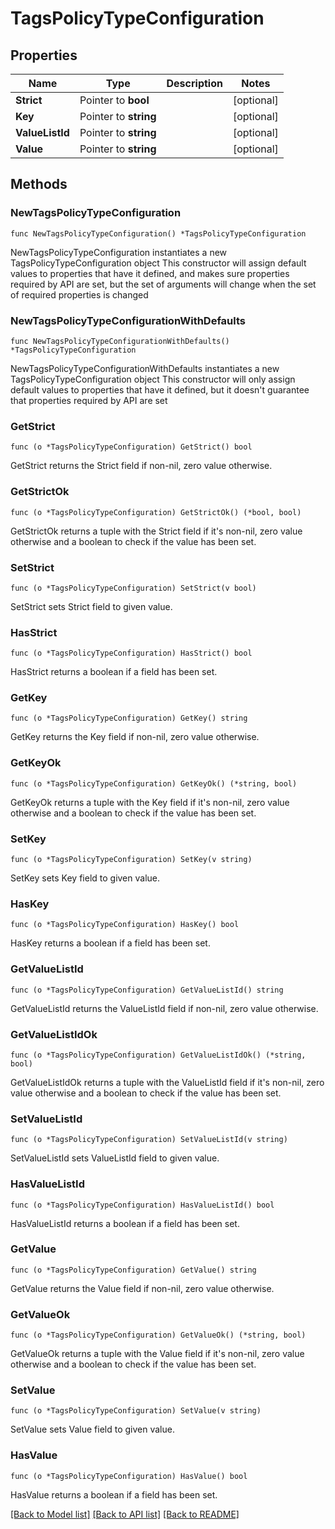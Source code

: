 # TagsPolicyTypeConfiguration

## Properties

Name | Type | Description | Notes
------------ | ------------- | ------------- | -------------
**Strict** | Pointer to **bool** |  | [optional] 
**Key** | Pointer to **string** |  | [optional] 
**ValueListId** | Pointer to **string** |  | [optional] 
**Value** | Pointer to **string** |  | [optional] 

## Methods

### NewTagsPolicyTypeConfiguration

`func NewTagsPolicyTypeConfiguration() *TagsPolicyTypeConfiguration`

NewTagsPolicyTypeConfiguration instantiates a new TagsPolicyTypeConfiguration object
This constructor will assign default values to properties that have it defined,
and makes sure properties required by API are set, but the set of arguments
will change when the set of required properties is changed

### NewTagsPolicyTypeConfigurationWithDefaults

`func NewTagsPolicyTypeConfigurationWithDefaults() *TagsPolicyTypeConfiguration`

NewTagsPolicyTypeConfigurationWithDefaults instantiates a new TagsPolicyTypeConfiguration object
This constructor will only assign default values to properties that have it defined,
but it doesn't guarantee that properties required by API are set

### GetStrict

`func (o *TagsPolicyTypeConfiguration) GetStrict() bool`

GetStrict returns the Strict field if non-nil, zero value otherwise.

### GetStrictOk

`func (o *TagsPolicyTypeConfiguration) GetStrictOk() (*bool, bool)`

GetStrictOk returns a tuple with the Strict field if it's non-nil, zero value otherwise
and a boolean to check if the value has been set.

### SetStrict

`func (o *TagsPolicyTypeConfiguration) SetStrict(v bool)`

SetStrict sets Strict field to given value.

### HasStrict

`func (o *TagsPolicyTypeConfiguration) HasStrict() bool`

HasStrict returns a boolean if a field has been set.

### GetKey

`func (o *TagsPolicyTypeConfiguration) GetKey() string`

GetKey returns the Key field if non-nil, zero value otherwise.

### GetKeyOk

`func (o *TagsPolicyTypeConfiguration) GetKeyOk() (*string, bool)`

GetKeyOk returns a tuple with the Key field if it's non-nil, zero value otherwise
and a boolean to check if the value has been set.

### SetKey

`func (o *TagsPolicyTypeConfiguration) SetKey(v string)`

SetKey sets Key field to given value.

### HasKey

`func (o *TagsPolicyTypeConfiguration) HasKey() bool`

HasKey returns a boolean if a field has been set.

### GetValueListId

`func (o *TagsPolicyTypeConfiguration) GetValueListId() string`

GetValueListId returns the ValueListId field if non-nil, zero value otherwise.

### GetValueListIdOk

`func (o *TagsPolicyTypeConfiguration) GetValueListIdOk() (*string, bool)`

GetValueListIdOk returns a tuple with the ValueListId field if it's non-nil, zero value otherwise
and a boolean to check if the value has been set.

### SetValueListId

`func (o *TagsPolicyTypeConfiguration) SetValueListId(v string)`

SetValueListId sets ValueListId field to given value.

### HasValueListId

`func (o *TagsPolicyTypeConfiguration) HasValueListId() bool`

HasValueListId returns a boolean if a field has been set.

### GetValue

`func (o *TagsPolicyTypeConfiguration) GetValue() string`

GetValue returns the Value field if non-nil, zero value otherwise.

### GetValueOk

`func (o *TagsPolicyTypeConfiguration) GetValueOk() (*string, bool)`

GetValueOk returns a tuple with the Value field if it's non-nil, zero value otherwise
and a boolean to check if the value has been set.

### SetValue

`func (o *TagsPolicyTypeConfiguration) SetValue(v string)`

SetValue sets Value field to given value.

### HasValue

`func (o *TagsPolicyTypeConfiguration) HasValue() bool`

HasValue returns a boolean if a field has been set.


[[Back to Model list]](../README.md#documentation-for-models) [[Back to API list]](../README.md#documentation-for-api-endpoints) [[Back to README]](../README.md)


